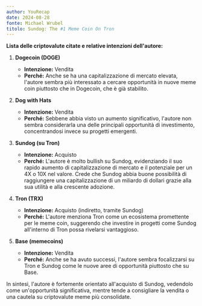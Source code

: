 ```yaml
---
author: YouRecap
date: 2024-08-28
fonte: Michael Wrubel
titolo: Sundog: The #1 Meme Coin On Tron
---
```


**Lista delle criptovalute citate e relative intenzioni dell'autore:**

1. **Dogecoin (DOGE)** 
   - **Intenzione:** Vendita
   - **Perché:** Anche se ha una capitalizzazione di mercato elevata, l'autore sembra più interessato a cercare opportunità in nuove meme coin piuttosto che in Dogecoin, che è già stabilito.

2. **Dog with Hats**
   - **Intenzione:** Vendita
   - **Perché:** Sebbene abbia visto un aumento significativo, l'autore non sembra considerarla una delle principali opportunità di investimento, concentrandosi invece su progetti emergenti.

3. **Sundog (su Tron)**
   - **Intenzione:** Acquisto
   - **Perché:** L'autore è molto bullish su Sundog, evidenziando il suo rapido aumento di capitalizzazione di mercato e il potenziale per un 4X o 10X nel valore. Crede che Sundog abbia buone possibilità di raggiungere una capitalizzazione di un miliardo di dollari grazie alla sua utilità e alla crescente adozione.

4. **Tron (TRX)**
   - **Intenzione:** Acquisto (indiretto, tramite Sundog)
   - **Perché:** L'autore menziona Tron come un ecosistema promettente per le meme coin, suggerendo che investire in progetti come Sundog all'interno di Tron possa rivelarsi vantaggioso.

5. **Base (memecoins)**
   - **Intenzione:** Vendita
   - **Perché:** Anche se ha avuto successi, l'autore sembra focalizzarsi su Tron e Sundog come le nuove aree di opportunità piuttosto che su Base.

In sintesi, l'autore è fortemente orientato all'acquisto di Sundog, vedendolo come un'opportunità significativa, mentre tende a consigliare la vendita o una cautela su criptovalute meme più consolidate.
